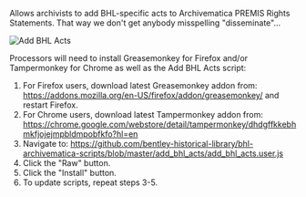Allows archivists to add BHL-specific acts to Archivematica PREMIS Rights Statements. That way we don't get anybody misspelling "disseminate"...

![Add BHL Acts](https://8097583f-a-ab15346e-s-sites.googlegroups.com/a/umich.edu/bhl-archival-curation/processing-archival-collections/08-digital-processing-2016/step-4-arrangement/right.PNG?attachauth=ANoY7cpbKLGkYo2702r4Jib-PxJJXtg-V9FrL6POALpbzmMwMTI6hJ8jUBv9bDGT4N60sCxxw8F9fH5sfthVnr6TVXKTkKTXLVPlsYk7LjxMkruCs1hsncyXHdsex90LwKQyFo186fsJ-FV68czosn4NoZnE1Q_HGAR-uKTwIdOC55klp6CVAcj8pHEEIzrCt5e-W4cTS674M862EZDVyknSsA01Zu7yONuxz8k_5skDAOu4qBNM6gu-nB3H2Ql4D_rJbi9jKEiK3w6IYI3gSQzsbF1UgqIhspoKQFxLDzCJ3Wsq_gBhihvzlH2r6YXBObDtB8CJDkPa&attredirects=0)

Processors will need to install Greasemonkey for Firefox and/or Tampermonkey for Chrome as well as the Add BHL Acts script:
  1. For Firefox users, download latest Greasemonkey addon from: https://addons.mozilla.org/en-US/firefox/addon/greasemonkey/ and restart Firefox.
  2. For Chrome users, download latest Tampermonkey addon from: https://chrome.google.com/webstore/detail/tampermonkey/dhdgffkkebhmkfjojejmpbldmpobfkfo?hl=en
  3. Navigate to: https://github.com/bentley-historical-library/bhl-archivematica-scripts/blob/master/add_bhl_acts/add_bhl_acts.user.js
  4. Click the "Raw" button.
  5. Click the "Install" button.
  6. To update scripts, repeat steps 3-5.
  
